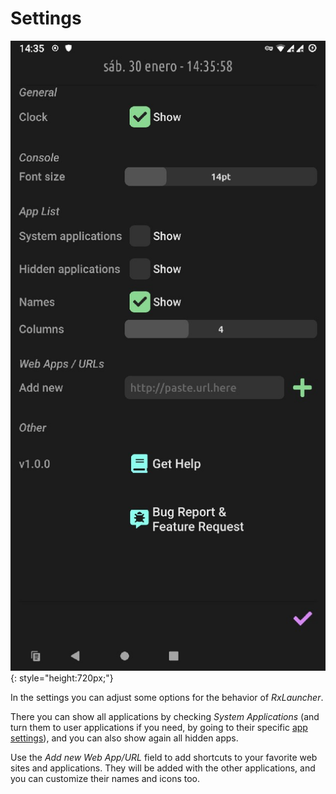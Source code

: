 # Settings

![](img/captures/settings.jpg){: style="height:720px;"}

In the settings you can adjust some options for the behavior of *RxLauncher*.

There you can show all applications by checking *System Applications* (and turn them to user applications if you need, by going to their specific [app settings](appsettings.md)), and you can also show again all hidden apps.

Use the *Add new Web App/URL* field to add shortcuts to your favorite web sites and applications. They will be added with the other applications, and you can customize their names and icons too.